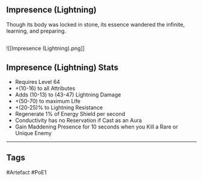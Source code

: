 ## Impresence (Lightning)
Though its body was locked in stone,
its essence wandered the infinite,
learning, and preparing.
##
![[Impresence (Lightning).png]]
## Impresence (Lightning) Stats
- Requires Level 64
- +(10-16) to all Attributes
- Adds (10-13) to (43-47) Lightning Damage
- +(50-70) to maximum Life
- +(20-25)% to Lightning Resistance
- Regenerate 1% of Energy Shield per second
- Conductivity has no Reservation if Cast as an Aura
- Gain Maddening Presence for 10 seconds when you Kill a Rare or Unique Enemy


---
## Tags
#Artefact
#PoE1
